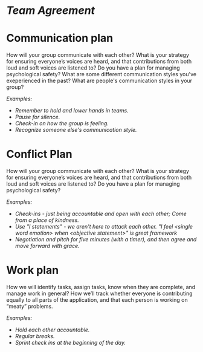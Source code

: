 # _Team Agreement_

# Communication plan
How will your group communicate with each other? What is your strategy for ensuring everyone’s voices are heard, and that contributions from both loud and soft voices are listened to? Do you have a plan for managing psychological safety?  What are some different communication styles you've exeperienced in the past? What are people's communication styles in your group?

_Examples:_ 
- _Remember to hold and lower hands in teams._
- _Pause for silence._  
- _Check-in on how the group is feeling._
- _Recognize someone else's communication style._

# Conflict Plan
How will your group communicate with each other? What is your strategy for ensuring everyone’s voices are heard, and that contributions from both loud and soft voices are listened to? Do you have a plan for managing psychological safety?

_Examples:_ 
- _Check-ins - just being accountable and open with each other; Come from a place of kindness._
- _Use "I statements" - we aren't here to attack each other. "I feel \<single word emotion\> when \<objective statement\>" is great framework_
- _Negotiation and pitch for five minutes (with a timer), and then agree and move forward with grace._

# Work plan
How we will identify tasks, assign tasks, know when they are complete, and manage work in general? How we’ll track whether everyone is contributing equally to all parts of the application, and that each person is working on “meaty” problems.

_Examples:_ 
- _Hold each other accountable._ 
- _Regular breaks._
- _Sprint check ins at the beginning of the day._
